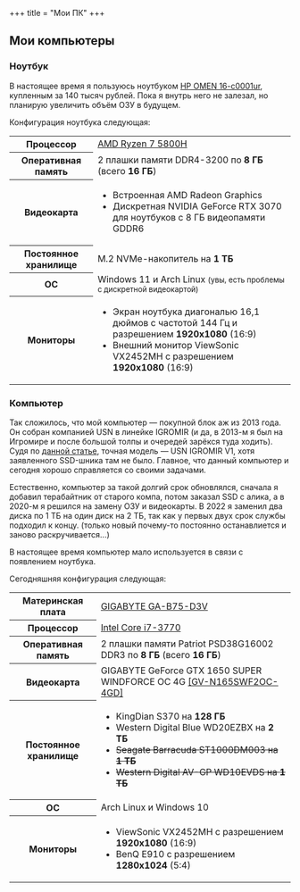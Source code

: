 +++
title = "Мои ПК"
+++
## Мои компьютеры
### Ноутбук
В настоящее время я пользуюсь ноутбуком <a 
href="https://support.hp.com/us-en/document/c08081496" target="_blank">HP OMEN
16-c0001ur</a>, купленным за 140 тысяч рублей. Пока я внутрь него не залезал,
но планирую увеличить объём ОЗУ в будущем.

Конфигурация ноутбука следующая:

<table class="table table-hover">
    <tbody>
        <tr>
            <th scope="row">Процессор</th>
            <td>
                <a href="https://www.amd.com/ru/products/apu/amd-ryzen-7-5800h"
                target="_blank">AMD Ryzen 7 5800H</a>
            </td>
        </tr>
        <tr>
            <th scope="row">Оперативная память</th>
            <td>
                2 плашки памяти DDR4-3200 по <strong>8 ГБ</strong> (всего
                <strong>16 ГБ</strong>)
            </td>
        </tr>
        <tr>
            <th scope="row">Видеокарта</th>
            <td>
                <ul>
                    <li>Встроенная AMD Radeon Graphics</li>
                    <li>
                        Дискретная NVIDIA GeForce RTX 3070 для ноутбуков с 8 ГБ
                        видеопамяти GDDR6
                    </li>
                </ul>
            </td>
        </tr>
        <tr>
            <th scope="row">Постоянное хранилище</th>
            <td>M.2 NVMe-накопитель на <strong>1 ТБ</strong></td>
        </tr>
        <tr>
            <th scope="row">ОС</th>
            <td>
                Windows 11 и Arch Linux
                <small>(увы, есть проблемы с дискретной видеокартой)</small>
            </td>
        </tr>
        <tr>
            <th scope="row">Мониторы</th>
            <td>
                <ul>
                    <li>
                        Экран ноутбука диагональю 16,1 дюймов с частотой 144 Гц
                        и разрешением <strong>1920x1080</strong> (16:9)
                    </li>
                    <li>
                        Внешний монитор ViewSonic VX2452MH c разрешением
                        <strong>1920x1080</strong> (16:9)
                    </li>
                </ul>
            </td>
        </tr>
    </tbody>
</table>

### Компьютер
Так сложилось, что мой компьютер — покупной блок аж из 2013 года. Он
собран компанией USN в линейке IGROMIR (и да, в 2013-м я был на Игромире
и после большой толпы и очередей зарёкся туда ходить). Судя по
<a href="http://www.dailycomm.ru/m/24594/" target="_blank">данной статье</a>,
точная модель — USN IGROMIR V1, хотя заявленного SSD-шника там не
было. Главное, что данный компьютер и сегодня хорошо справляется со
своими задачами.

Естественно, компьютер за такой долгий срок обновлялся, сначала я
добавил терабайтник от старого компа, потом заказал SSD с алика, а в
2020-м я решился на замену ОЗУ и видеокарты. В 2022 я заменил два диска
по 1 ТБ на один диск на 2 ТБ, так как у первых двух срок службы подходил
к концу. (только новый почему-то постоянно останавлиется и заново
раскручивается...)

В настоящее время компьютер мало используется в связи с появлением
ноутбука.

Сегодняшняя конфигурация следующая:
<table class="table table-hover">
    <tbody>
        <tr>
            <th scope="row">Материнская плата</th>
            <td>
                <a href=
                "https://www.gigabyte.ru/products/page/mb/ga-b75-d3vrev_11"
                   target="_blank">GIGABYTE GA-B75-D3V</a>
            </td>
        </tr>
        <tr>
            <th scope="row">Процессор</th>
            <td>
                <a href=
"https://ark.intel.com/content/www/ru/ru/ark/products/65719/intel-core-i7-3770-processor-8m-cache-up-to-3-90-ghz.html"
                   target="_blank">Intel Core i7-3770</a>
            </td>
        </tr>
        <tr>
            <th scope="row">Оперативная память</th>
            <td>
                2 плашки памяти Patriot PSD38G16002 DDR3 по <strong>8 ГБ
                </strong> (всего <strong>16 ГБ</strong>)
            </td>
        </tr>
        <tr>
            <th scope="row">Видеокарта</th>
            <td>
                GIGABYTE GeForce GTX 1650 SUPER WINDFORCE OC 4G
                <a href=
                "https://www.gigabyte.com/ru/Graphics-Card/GV-N165SWF2OC-4GD"
                target="_blank">[GV-N165SWF2OC-4GD]</a>
            </td>
        </tr>
        <tr>
            <th scope="row">Постоянное хранилище</th>
            <td>
                <ul>
                    <li>KingDian S370 на <strong>128 ГБ</strong></li>
                    <li>
                        Western Digital Blue WD20EZBX на <strong>2 ТБ</strong>
                    </li>
                    <del>
                        <li>
                            Seagate Barracuda ST1000DM003 на <strong>1 ТБ
                            </strong>
                        </li>
                    </del>
                    <del>
                        <li>
                            Western Digital AV-GP WD10EVDS на <strong>1 ТБ
                            </strong>
                        </li>
                    </del>
                </ul>
            </td>
        </tr>
        <tr>
            <th scope="row">ОС</th>
            <td>
                Arch Linux и Windows 10
            </td>
        </tr>
        <tr>
            <th scope="row">Мониторы</th>
            <td>
                <ul>
                    <li>
                        ViewSonic VX2452MH c разрешением <strong>1920x1080
                        </strong> (16:9)
                    </li>
                    <li>
                        BenQ E910 c разрешением <strong>1280x1024</strong> (5:4)
                    </li>
                </ul>
            </td>
        </tr>
    </tbody>
</table>